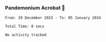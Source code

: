### Pandemonium Acrobat 🤸

<!--START_SECTION:waka-->

```all_time
From: 29 December 2023 - To: 05 January 2024

Total Time: 0 secs

No activity tracked
```

<!--END_SECTION:waka-->
